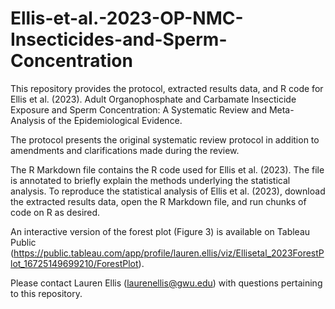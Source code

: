 # Ellis-et-al.-2023-OP-NMC-Insecticides-and-Sperm-Concentration

This repository provides the protocol, extracted results data, and R code for Ellis et al. (2023). Adult Organophosphate and Carbamate Insecticide Exposure and Sperm Concentration: A Systematic Review and Meta-Analysis of the Epidemiological Evidence.

The protocol presents the original systematic review protocol in addition to amendments and clarifications made during the review. 

The R Markdown file contains the R code used for Ellis et al. (2023). The file is annotated to briefly explain the methods underlying the statistical analysis. To reproduce the statistical analysis of Ellis et al. (2023), download the extracted results data, open the R Markdown file, and run chunks of code on R as desired. 

An interactive version of the forest plot (Figure 3) is available on Tableau Public (https://public.tableau.com/app/profile/lauren.ellis/viz/Ellisetal_2023ForestPlot_16725149699210/ForestPlot).

Please contact Lauren Ellis (laurenellis@gwu.edu) with questions pertaining to this repository.
